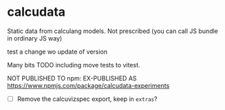 # calcudata

Static data from calculang models. Not prescribed (you can call JS bundle in ordinary JS way)

test a change wo update of version

Many bits TODO including move tests to vitest.

NOT PUBLISHED TO npm: EX-PUBLISHED AS https://www.npmjs.com/package/calcudata-experiments

- [ ] Remove the calcuvizspec export, keep in `extras`?